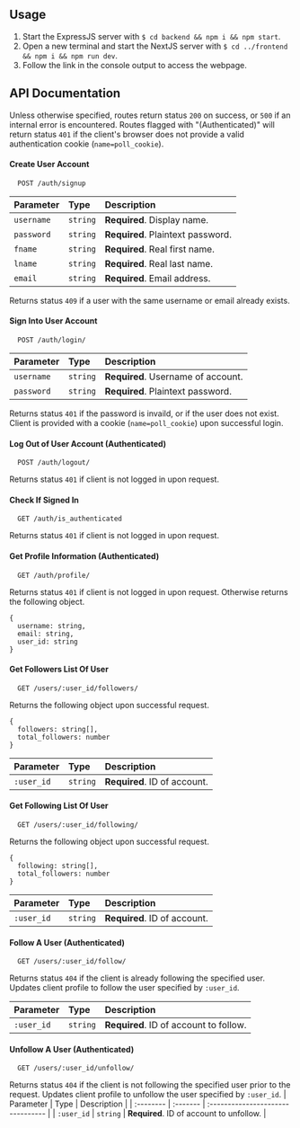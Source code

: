 ## Usage

1. Start the ExpressJS server with `$ cd backend && npm i && npm start`.
2. Open a new terminal and start the NextJS server with `$ cd ../frontend && npm i && npm run dev`.
3. Follow the link in the console output to access the webpage.


## API Documentation

Unless otherwise specified, routes return status `200` on success, or `500` if an internal error is encountered. Routes flagged with "(Authenticated)" will return status `401` if the client's browser does not provide a valid authentication cookie (`name=poll_cookie`).

#### Create User Account 

```http
  POST /auth/signup
```

| Parameter | Type     | Description                |
| :-------- | :------- | :------------------------- |
| `username` | `string` | **Required**. Display name. |
| `password` | `string` | **Required**. Plaintext password. |
| `fname` | `string` | **Required**. Real first name. |
| `lname` | `string` | **Required**. Real last name. |
| `email` | `string` | **Required**. Email address. |

Returns status `409` if a user with the same username or email already exists.

#### Sign Into User Account

```http
  POST /auth/login/
```

| Parameter | Type     | Description                       |
| :-------- | :------- | :-------------------------------- |
| `username`      | `string` | **Required**. Username of account. |
| `password`      | `string` | **Required**. Plaintext password. |

Returns status `401` if the password is invaild, or if the user does not exist. Client is provided with a cookie (`name=poll_cookie`) upon successful login.

#### Log Out of User Account (Authenticated)

```http
  POST /auth/logout/
```
Returns status `401` if client is not logged in upon request.

#### Check If Signed In 

```http
  GET /auth/is_authenticated
```
Returns status `401` if client is not logged in upon request.

#### Get Profile Information (Authenticated)

```http
  GET /auth/profile/
```
Returns status `401` if client is not logged in upon request. Otherwise returns the following object.

```
{
  username: string,
  email: string,
  user_id: string
}
```

#### Get Followers List Of User

```http
  GET /users/:user_id/followers/
```
Returns the following object upon successful request.

```
{
  followers: string[],
  total_followers: number
}
```

| Parameter | Type     | Description                       |
| :-------- | :------- | :-------------------------------- |
| `:user_id`      | `string` | **Required**. ID of account. |

#### Get Following List Of User

```http
  GET /users/:user_id/following/
```
Returns the following object upon successful request.

```
{
  following: string[],
  total_followers: number
}
```

| Parameter | Type     | Description                       |
| :-------- | :------- | :-------------------------------- |
| `:user_id`      | `string` | **Required**. ID of account. |

#### Follow A User (Authenticated)

```http
  GET /users/:user_id/follow/
```
Returns status `404` if the client is already following the specified user. Updates client profile to follow the user specified by `:user_id`. 

| Parameter | Type     | Description                       |
| :-------- | :------- | :-------------------------------- |
| `:user_id`      | `string` | **Required**. ID of account to follow. |

#### Unfollow A User (Authenticated)

```http
  GET /users/:user_id/unfollow/
```
Returns status `404` if the client is not following the specified user prior to the request.
Updates client profile to unfollow the user specified by `:user_id`. 
| Parameter | Type     | Description                       |
| :-------- | :------- | :-------------------------------- |
| `:user_id`      | `string` | **Required**. ID of account to unfollow. |

